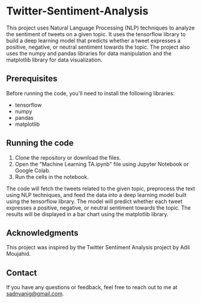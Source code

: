 # Twitter-Sentiment-Analysis

This project uses Natural Language Processing (NLP) techniques to analyze the sentiment of tweets on a given topic. It uses the tensorflow library to build a deep learning model that predicts whether a tweet expresses a positive, negative, or neutral sentiment towards the topic. The project also uses the numpy and pandas libraries for data manipulation and the matplotlib library for data visualization.

## Prerequisites
Before running the code, you'll need to install the following libraries:
- tensorflow
- numpy
- pandas
- matplotlib

## Running the code
1. Clone the repository or download the files.
2. Open the "Machine Learning TA.ipynb" file using Jupyter Notebook or Google Colab.
3. Run the cells in the notebook.

The code will fetch the tweets related to the given topic, preprocess the text using NLP techniques, and feed the data into a deep learning model built using the tensorflow library. The model will predict whether each tweet expresses a positive, negative, or neutral sentiment towards the topic. The results will be displayed in a bar chart using the matplotlib library.

## Acknowledgments
This project was inspired by the Twitter Sentiment Analysis project by Adil Moujahid.

## Contact
If you have any questions or feedback, feel free to reach out to me at sadnyanig@gmail.com.
